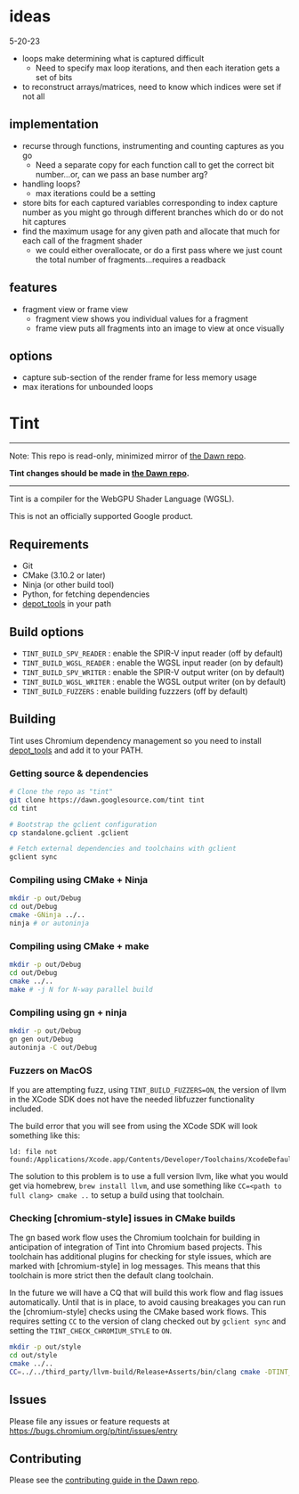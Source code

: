 # ideas

5-20-23
* loops make determining what is captured difficult
  * Need to specify max loop iterations, and then each iteration gets a set of bits
* to reconstruct arrays/matrices, need to know which indices were set if not all

## implementation
* recurse through functions, instrumenting and counting captures as you go
  * Need a separate copy for each function call to get the correct bit number...or, can we pass an base number arg?
* handling loops?
  * max iterations could be a setting
* store bits for each captured variables corresponding to index capture number as you might go through different branches which do or do not hit captures
* find the maximum usage for any given path and allocate that much for each call of the fragment shader
  * we could either overallocate, or do a first pass where we just count the total number of fragments...requires a readback

## features
* fragment view or frame view
  * fragment view shows you individual values for a fragment
  * frame view puts all fragments into an image to view at once visually

## options
* capture sub-section of the render frame for less memory usage
* max iterations for unbounded loops

# Tint

---
Note: This repo is read-only, minimized mirror of [the Dawn repo](https://dawn.googlesource.com/dawn).

**Tint changes should be made in [the Dawn repo](https://dawn.googlesource.com/dawn).**

---

Tint is a compiler for the WebGPU Shader Language (WGSL).

This is not an officially supported Google product.

## Requirements

* Git
* CMake (3.10.2 or later)
* Ninja (or other build tool)
* Python, for fetching dependencies
* [depot_tools] in your path

## Build options

* `TINT_BUILD_SPV_READER` : enable the SPIR-V input reader (off by default)
* `TINT_BUILD_WGSL_READER` : enable the WGSL input reader (on by default)
* `TINT_BUILD_SPV_WRITER` : enable the SPIR-V output writer (on by default)
* `TINT_BUILD_WGSL_WRITER` : enable the WGSL output writer (on by default)
* `TINT_BUILD_FUZZERS` : enable building fuzzzers (off by default)

## Building
Tint uses Chromium dependency management so you need to install [depot_tools]
and add it to your PATH.

[depot_tools]: http://commondatastorage.googleapis.com/chrome-infra-docs/flat/depot_tools/docs/html/depot_tools_tutorial.html#_setting_up

### Getting source & dependencies

```sh
# Clone the repo as "tint"
git clone https://dawn.googlesource.com/tint tint
cd tint

# Bootstrap the gclient configuration
cp standalone.gclient .gclient

# Fetch external dependencies and toolchains with gclient
gclient sync
```

### Compiling using CMake + Ninja

```sh
mkdir -p out/Debug
cd out/Debug
cmake -GNinja ../..
ninja # or autoninja
```

### Compiling using CMake + make

```sh
mkdir -p out/Debug
cd out/Debug
cmake ../..
make # -j N for N-way parallel build
```

### Compiling using gn + ninja

```sh
mkdir -p out/Debug
gn gen out/Debug
autoninja -C out/Debug
```

### Fuzzers on MacOS

If you are attempting fuzz, using `TINT_BUILD_FUZZERS=ON`, the version of llvm
in the XCode SDK does not have the needed libfuzzer functionality included.

The build error that you will see from using the XCode SDK will look something
like this:

```text
ld: file not found:/Applications/Xcode.app/Contents/Developer/Toolchains/XcodeDefault.xctoolchain/usr/lib/clang/11.0.0/lib/darwin/libclang_rt.fuzzer_osx.a
```

The solution to this problem is to use a full version llvm, like what you would
get via homebrew, `brew install llvm`, and use something like `CC=<path to full
clang> cmake ..` to setup a build using that toolchain.

### Checking [chromium-style] issues in CMake builds

The gn based work flow uses the Chromium toolchain for building in anticipation
of integration of Tint into Chromium based projects. This toolchain has
additional plugins for checking for style issues, which are marked with
[chromium-style] in log messages. This means that this toolchain is more strict
then the default clang toolchain.

In the future we will have a CQ that will build this work flow and flag issues
automatically. Until that is in place, to avoid causing breakages you can run
the [chromium-style] checks using the CMake based work flows. This requires
setting `CC` to the version of clang checked out by `gclient sync` and setting
the `TINT_CHECK_CHROMIUM_STYLE` to `ON`.

```sh
mkdir -p out/style
cd out/style
cmake ../..
CC=../../third_party/llvm-build/Release+Asserts/bin/clang cmake -DTINT_CHECK_CHROMIUM_STYLE=ON ../../ # add -GNinja for ninja builds
```

## Issues

Please file any issues or feature requests at
https://bugs.chromium.org/p/tint/issues/entry

## Contributing

Please see the [contributing guide in the Dawn repo](https://dawn.googlesource.com/dawn/+/refs/heads/main/CONTRIBUTING.md).

